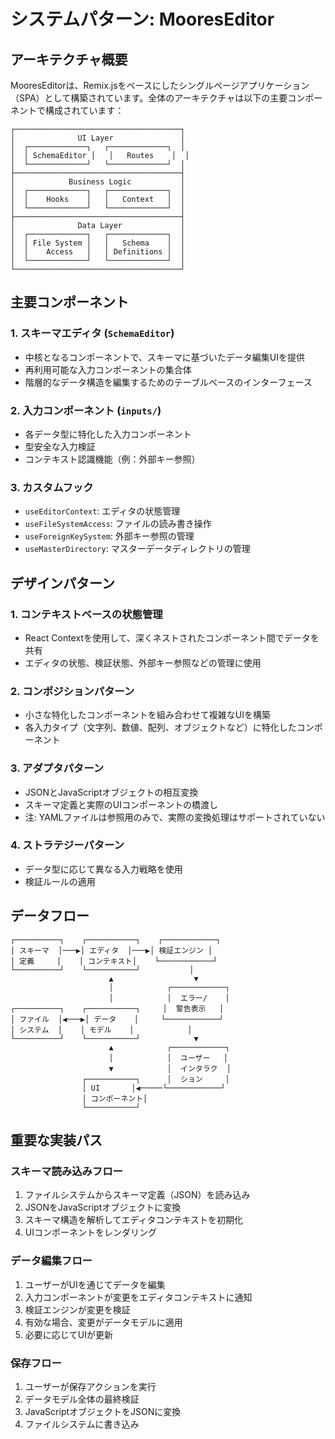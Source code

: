 # システムパターン: MooresEditor

## アーキテクチャ概要

MooresEditorは、Remix.jsをベースにしたシングルページアプリケーション（SPA）として構築されています。全体のアーキテクチャは以下の主要コンポーネントで構成されています：

```
┌─────────────────────────────────────┐
│              UI Layer               │
│  ┌─────────────┐   ┌─────────────┐  │
│  │ SchemaEditor │   │   Routes    │  │
│  └─────────────┘   └─────────────┘  │
├─────────────────────────────────────┤
│            Business Logic           │
│  ┌─────────────┐   ┌─────────────┐  │
│  │    Hooks    │   │   Context   │  │
│  └─────────────┘   └─────────────┘  │
├─────────────────────────────────────┤
│              Data Layer             │
│  ┌─────────────┐   ┌─────────────┐  │
│  │ File System │   │   Schema    │  │
│  │    Access   │   │ Definitions │  │
│  └─────────────┘   └─────────────┘  │
└─────────────────────────────────────┘
```

## 主要コンポーネント

### 1. スキーマエディタ (`SchemaEditor`)
- 中核となるコンポーネントで、スキーマに基づいたデータ編集UIを提供
- 再利用可能な入力コンポーネントの集合体
- 階層的なデータ構造を編集するためのテーブルベースのインターフェース

### 2. 入力コンポーネント (`inputs/`)
- 各データ型に特化した入力コンポーネント
- 型安全な入力検証
- コンテキスト認識機能（例：外部キー参照）

### 3. カスタムフック
- `useEditorContext`: エディタの状態管理
- `useFileSystemAccess`: ファイルの読み書き操作
- `useForeignKeySystem`: 外部キー参照の管理
- `useMasterDirectory`: マスターデータディレクトリの管理

## デザインパターン

### 1. コンテキストベースの状態管理
- React Contextを使用して、深くネストされたコンポーネント間でデータを共有
- エディタの状態、検証状態、外部キー参照などの管理に使用

### 2. コンポジションパターン
- 小さな特化したコンポーネントを組み合わせて複雑なUIを構築
- 各入力タイプ（文字列、数値、配列、オブジェクトなど）に特化したコンポーネント

### 3. アダプタパターン
- JSONとJavaScriptオブジェクトの相互変換
- スキーマ定義と実際のUIコンポーネントの橋渡し
- 注: YAMLファイルは参照用のみで、実際の変換処理はサポートされていない

### 4. ストラテジーパターン
- データ型に応じて異なる入力戦略を使用
- 検証ルールの適用

## データフロー

```
┌──────────┐    ┌───────────┐    ┌────────────┐
│ スキーマ  │───▶│ エディタ  │───▶│ 検証エンジン │
│ 定義     │    │ コンテキスト│    └────────────┘
└──────────┘    └───────────┘           │
                      ▲                  ▼
                      │            ┌────────────┐
                      │            │  エラー/    │
┌──────────┐    ┌───────────┐     │  警告表示   │
│ ファイル  │◀───▶│ データ    │     └────────────┘
│ システム  │    │ モデル    │            │
└──────────┘    └───────────┘            ▼
                      ▲            ┌────────────┐
                      │            │  ユーザー   │
                      ▼            │  インタラク  │
                ┌───────────┐      │  ション     │
                │ UI       │◀─────└────────────┘
                │ コンポーネント│
                └───────────┘
```

## 重要な実装パス

### スキーマ読み込みフロー
1. ファイルシステムからスキーマ定義（JSON）を読み込み
2. JSONをJavaScriptオブジェクトに変換
3. スキーマ構造を解析してエディタコンテキストを初期化
4. UIコンポーネントをレンダリング

### データ編集フロー
1. ユーザーがUIを通じてデータを編集
2. 入力コンポーネントが変更をエディタコンテキストに通知
3. 検証エンジンが変更を検証
4. 有効な場合、変更がデータモデルに適用
5. 必要に応じてUIが更新

### 保存フロー
1. ユーザーが保存アクションを実行
2. データモデル全体の最終検証
3. JavaScriptオブジェクトをJSONに変換
4. ファイルシステムに書き込み